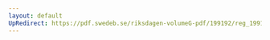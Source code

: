 ```yaml
---
layout: default
UpRedirect: https://pdf.swedeb.se/riksdagen-volumeG-pdf/199192/reg_199192/reg_199192_0510.pdf
---
```

